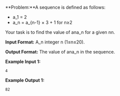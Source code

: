 **Problem:**A sequence is defined as follows:

* a_1 = 2
* a_n = a_{n-1} × 3 + 1 for n≥2

Your task is to find the value of ana_n for a given nn.

**Input Format:**
A_n integer n (1≤n≤20).

**Output Format:**
The value of ana_n in the sequence.

**Example Input 1:**

```
4
```

**Example Output 1:**

```
82

```
